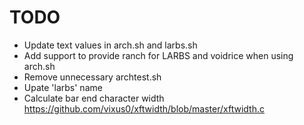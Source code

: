 # TODO

* Update text values in arch.sh and larbs.sh
* Add support to provide ranch for LARBS and voidrice when using arch.sh
* Remove unnecessary archtest.sh
* Upate 'larbs' name
* Calculate bar end character width https://github.com/vixus0/xftwidth/blob/master/xftwidth.c
